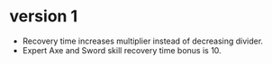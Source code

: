 # version 1

* Recovery time increases multiplier instead of decreasing divider.
* Expert Axe and Sword skill recovery time bonus is 10.
